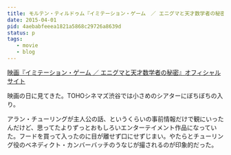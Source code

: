 ```yaml
---
title: モルテン・ティルドゥム『イミテーション・ゲーム　／ エニグマと天才数学者の秘密』を見た
date: 2015-04-01
pid: 4aebabfeeea1821a5868c29726a8639d
status: p
tags:
   - movie
   - blog
---
```


[映画『イミテーション・ゲーム ／ エニグマと天才数学者の秘密』オフィシャルサイト][1]

映画の日に見てきた。TOHOシネマズ渋谷では小さめのシアターにぼちぼちの入り。

アラン・チューリングが主人公の話、というくらいの事前情報だけで観にいったんだけど、思ってたよりずっとおもしろいエンターテイメント作品になっていた。フードを買って入ったのに目が離せず口にせずじまい。やたらとチューリング役のベネディクト・カンバーバッチのうなじが撮されるのが印象的だった。

[1]:	http://imitationgame.gaga.ne.jp/